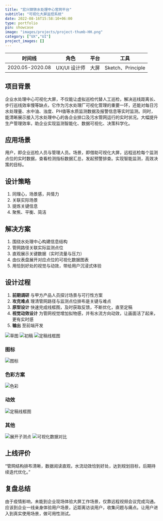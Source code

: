 ```yaml
---
title: "宏兴钢铁水处理中心官网平台"
subtitle: "可视化大屏监控系统"
date: 2022-08-16T15:58:10+06:00
type: portfolio
pin: showcase
image: "images/projects/project-thumb-HH.png"
category: ["UX","UI"]
project_images: []
---
```

时间线 | 角色 | 平台 | 工具
-- | -- | -- | --
2020.05-2020.08 | UX/UI 设计师 | 大屏 | Sketch、Principle

## 项目背景
企业水处理中心可视化大屏，不仅能让虚拟巡检代替人工巡检，解决巡线距离长、步行巡线效率慢等缺点，它作为污水处理厂可视化管理的重要一环，还能对每日污水处理量、水中油、浊度、PH值等水质监测数据及报警信息等实时监测。同时，能清晰展示接入污水处理中心的各企业排口及污水管网运行的实时状况。大幅提升生产管理效率，助企业实现监测智能化、数据可视化、决策科学化。

## 应用场景
用户，即企业巡检人员与管理人员。场景，即借助可视化大屏，远程巡检每个监测点位的实时数据，查看检测指标数据汇总，发起预警排查。实现智能监测，高效决策的目标。

## 设计策略
1. 同理心，场景感，共情力
2. 关联实际场景
3. 提炼关键信息
4. 聚焦、平衡、简洁

## 解决方案
1. 围绕水处理中心构建信息结构
2. 管网路径关联实际监测点位
3. 直观展示关键数据（实时流量与压力）
4. 由仪表盘展开对应点位的可视化数据图表
5. 用恰到好处的视觉与动效，带给用户沉浸式体验

## 设计过程

1. **前期调研**
与甲方产品人员探讨场景与可行性方案
2. **攻克难点**
理清管网路径与监测点位排布是关键与难点
3. **原型设计**
快速完成线框图，及时获取反馈，不断优化，直至定稿
4. **视觉动效设计**
为管网视觉增加拟物感，并有水流方向动效，让画面活了起来，更有实时感
5. **输出** 至前端开发

![草图](/images/projects/HH/HH_draft.png)
![初稿](/images/projects/HH/HH_1080p.png)
![定稿线框图](/images/projects/HH/HH_HD_home_wireframe.png)

### 图标
![图标](/images/projects/HH/HH_HD_Icons.png)

### 色彩方案
![色彩](/images/projects/HH/HH_Colors.png)

### 动效
![定稿线框图](/images/projects/HH/HH_HD_home_flow.gif)

### 其他
![展开子测点](/images/projects/HH/HH_HD_home_sub.png)
![可视化数据对比](/images/projects/HH/HH_HD_chart_compare.png)

## 上线评价
“管网结构排布清晰，数据阅读直观，水流动效恰到好处，达到规划目标，后期持续迭代优化。”

## 复盘总结
由于疫情影响，未能到企业现场体验大屏工作场景，仅靠远程视频会议完成沟通。应该到企业一线亲身体验用户场景，近距离访谈用户，收集问题与痛点。让用户进入到真实使用场景，做可用性测试。
